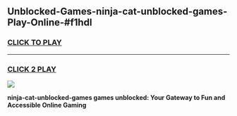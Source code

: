 
## Unblocked-Games-ninja-cat-unblocked-games-Play-Online-#f1hdl
<h3>
<a href="https://premium.freeplayer.one?title=ninja-cat-unblocked-games&ref=27F">CLICK TO PLAY</a></h3>
<hr>

<h3>
<a href="https://premium.freeplayer.one?title=ninja-cat-unblocked-games&ref=27F">CLICK 2 PLAY</a>
  
</h3>

<a href="https://premium.freeplayer.one?title=ninja-cat-unblocked-games&ref=27F"><img src="https://clearcache.store/games.png"></a>


**ninja-cat-unblocked-games games unblocked: Your Gateway to Fun and Accessible Online Gaming**
